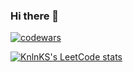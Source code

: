 ### Hi there 👋

[![codewars](https://www.codewars.com/users/SarggUngart/badges/large)](https://www.codewars.com/users/SarggUngart/badges/large)


[![KnlnKS's LeetCode stats](https://leetcode-stats-six.vercel.app/?username=SarggUngart&theme=dark)](https://github.com/KnlnKS/leetcode-stats)




